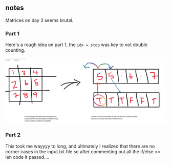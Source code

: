 ## notes

Matrices on day 3 seems brutal.

### Part 1

Here's a rough idea on part 1, the `idx = stop` was key to not double counting.

![img](./part1.png)


### Part 2 

This took me wayyyy to long, and ultimately I realized that there are no corner cases in the input.txt file so after commenting out all the if/else <> len code it passed....
